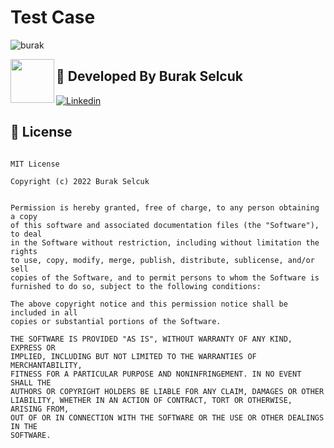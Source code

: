 # Test Case

![burak](https://user-images.githubusercontent.com/89164849/205292822-e59565c5-fa95-45cf-ab3a-d5734e13115c.png)



 <img src="https://avatars.githubusercontent.com/u/89164849?v=4" width="70" align="left">


## 👨 Developed By Burak Selcuk
[![Linkedin](https://img.shields.io/badge/-linkedin-grey?logo=linkedin)](https://www.linkedin.com/in/burak-sel%C3%A7uk-a4740b218/)


📄 License 
-------

```

MIT License

Copyright (c) 2022 Burak Selcuk


Permission is hereby granted, free of charge, to any person obtaining a copy
of this software and associated documentation files (the "Software"), to deal
in the Software without restriction, including without limitation the rights
to use, copy, modify, merge, publish, distribute, sublicense, and/or sell
copies of the Software, and to permit persons to whom the Software is
furnished to do so, subject to the following conditions:

The above copyright notice and this permission notice shall be included in all
copies or substantial portions of the Software.

THE SOFTWARE IS PROVIDED "AS IS", WITHOUT WARRANTY OF ANY KIND, EXPRESS OR
IMPLIED, INCLUDING BUT NOT LIMITED TO THE WARRANTIES OF MERCHANTABILITY,
FITNESS FOR A PARTICULAR PURPOSE AND NONINFRINGEMENT. IN NO EVENT SHALL THE
AUTHORS OR COPYRIGHT HOLDERS BE LIABLE FOR ANY CLAIM, DAMAGES OR OTHER
LIABILITY, WHETHER IN AN ACTION OF CONTRACT, TORT OR OTHERWISE, ARISING FROM,
OUT OF OR IN CONNECTION WITH THE SOFTWARE OR THE USE OR OTHER DEALINGS IN THE
SOFTWARE.


